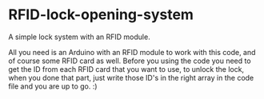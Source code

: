 # RFID-lock-opening-system
A simple lock system with an RFID module.

All you need is an Arduino with an RFID module to work with this code, and of course some RFID card as well. Before you using the code you need to get the ID from each RFID card that you want to use, to unlock the lock, when you done that part, just write those ID's in the right array in the code file and you are up to go. :)
